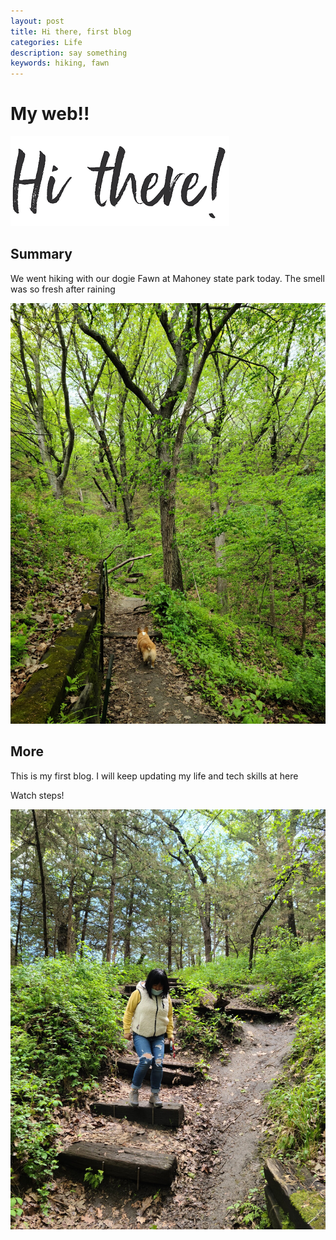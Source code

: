 ```yaml
---
layout: post
title: Hi there, first blog
categories: Life
description: say something
keywords: hiking, fawn
---
```


# My web!!

![Hi](/images/blog/hithere.png)

## Summary

We went hiking with our dogie Fawn at Mahoney state park today. The smell was so fresh after raining

![Fawn](/images/blog/fawn_in_threes.JPG)
## More
This is my first blog. I will keep updating my life and tech skills at here

Watch steps!

![Me](/images/blog/me_hiking.JPG)
